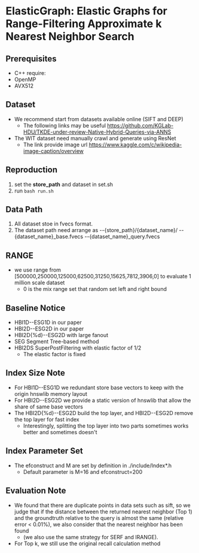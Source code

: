 # ElasticGraph: Elastic Graphs for Range-Filtering Approximate k Nearest Neighbor Search

## Prerequisites
* C++ require:
* OpenMP
* AVX512

## Dataset
* We recommend start from datasets available online (SIFT and DEEP)
  * The following links may be useful https://github.com/KGLab-HDU/TKDE-under-review-Native-Hybrid-Queries-via-ANNS
* The WIT dataset need  manually crawl and generate using ResNet
  * The link provide image url https://www.kaggle.com/c/wikipedia-image-caption/overview

## Reproduction
1. set the **store_path** and dataset in set.sh
2. run ```bash run.sh```

## Data Path
1. All dataset stoe in fvecs format.
2. The dataset path need arrange as
--{store_path}/{dataset_name}/
   --{dataset_name}_base.fvecs
   --{dataset_name}_query.fvecs

## RANGE
* we use range from [500000,250000,125000,62500,31250,15625,7812,3906,0] to evaluate 1 million scale dataset
  * 0 is the mix range set that random set left and right bound

## Baseline Notice
* HBI1D--ESG1D in our paper
* HBI2D--ESG2D in our paper
* HBI2D{%d}--ESG2D with large fanout
* SEG  Segment Tree-based method
* HBI2DS SuperPostFiltering with elastic factor of 1/2
  * The elastic factor is fixed

## Index Size Note
* For HBI1D--ESG1D we redundant store base vectors to keep with the origin hnswlib memory layout
* For HBI2D--ESG2D we provide a static version of hnswlib that allow the share of same base vectors 
* The HBI2D{%d}--ESG2D build the top layer, and HBI2D--ESG2D remove the top layer for fast index
    * Interestingly, splitting the top layer into two parts sometimes works better and sometimes doesn't
## Index Parameter Set
* The efconstruct and M are set by definition in ./include/Index*.h
  * Default parameter is M=16 and efconstruct=200

## Evaluation Note
* We found that there are duplicate points in data sets such as sift, so we judge that if the distance between the returned nearest neighbor (Top 1) and the groundtruth relative to the query is almost the same (relative error < 0.01%), we also consider that the nearest neighbor has been found
  * (we also use the same strategy for SERF and IRANGE).
* For Top k, we still use the original recall calculation method

